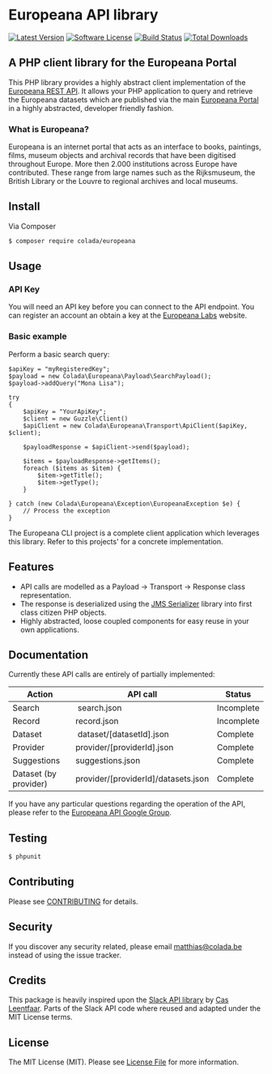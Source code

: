 # Europeana API library

[![Latest Version](https://img.shields.io/github/release/netsensei/europeana.svg?style=flat-square)](https://github.com/netsensei/europeana/releases)
[![Software License](https://img.shields.io/badge/license-MIT-brightgreen.svg?style=flat-square)](LICENSE.md)
[![Build Status](https://img.shields.io/travis/netsensei/europeana/master.svg?style=flat-square)](https://travis-ci.org/netsensei/europeana)
[![Total Downloads](https://img.shields.io/packagist/dt/netsensei/europeana.svg?style=flat-square)](https://packagist.org/packages/netsensei/europeana)

## A PHP client library for the Europeana Portal

This PHP library provides a highly abstract client implementation of the [Europeana REST API](http://labs.europeana.eu/api/). It allows your PHP application to query and retrieve the Europeana datasets which are published via the main [Europeana Portal](http://www.europeana.eu/) in a highly abstracted, developer friendly fashion.

### What is Europeana?

Europeana is an internet portal that acts as an interface to books, paintings, films, museum objects and archival records that have been digitised throughout Europe. More then 2.000 institutions across Europe have contributed. These range from large names such as the Rijksmuseum, the British Library or the Louvre to regional archives and local museums.

## Install

Via Composer

``` bash
$ composer require colada/europeana
```

## Usage

### API Key

You will need an API key before you can connect to the API endpoint. You can register an account an obtain a key at the [Europeana Labs](http://labs.europeana.eu/api/registration/) website.

### Basic example

Perform a basic search query:

```
$apiKey = "myRegisteredKey";
$payload = new Colada\Europeana\Payload\SearchPayload();
$payload->addQuery("Mona Lisa");

try
{
    $apiKey = "YourApiKey";
    $client = new Guzzle\Client()
    $apiClient = new Colada\Europeana\Transport\ApiClient($apiKey, $client);

    $payloadResponse = $apiClient->send($payload);

    $items = $payloadResponse->getItems();
    foreach ($items as $item) {
        $item->getTitle();
        $item->getType();
    }

} catch (new Colada\Europeana\Exception\EuropeanaException $e) {
    // Process the exception
}
```

The Europeana CLI project is a complete client application which leverages this
library. Refer to this projects' for a concrete implementation.

## Features

- API calls are modelled as a Payload -> Transport -> Response class representation.
- The response is deserialized using the [JMS Serializer](http://jmsyst.com/libs/serializer) library into first class citizen PHP objects.
- Highly abstracted, loose coupled components for easy reuse in your own applications.

## Documentation

Currently these API calls are entirely of partially implemented:

Action                | API call                            | Status
--------------------- | ----------------------------------- | --------
Search                | search.json | Incomplete            |
Record                | record.json | Incomplete            |
Dataset               | dataset/[datasetId].json            | Complete
Provider              | provider/[providerId].json          | Complete
Suggestions           | suggestions.json | Complete         |
Dataset (by provider) | provider/[providerId]/datasets.json | Complete

If you have any particular questions regarding the operation of the API, please
refer to the [Europeana API Google Group](https://groups.google.com/forum/#!forum/europeanaapi).

## Testing

``` bash
$ phpunit
```

## Contributing

Please see [CONTRIBUTING](CONTRIBUTING.md) for details.

## Security

If you discover any security related, please email matthias@colada.be instead of using the issue tracker.

## Credits

This package is heavily inspired upon the [Slack API library](https://github.com/cleentfaar/slack) by [Cas Leentfaar](https://github.com/cleentfaar). Parts of the Slack API code where reused and adapted under the MIT License terms.

## License

The MIT License (MIT). Please see [License File](LICENSE.md) for more information.
